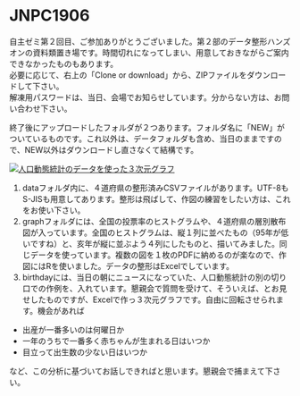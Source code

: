 # JNPC1906
自主ゼミ第２回目、ご参加ありがとうございました。第２部のデータ整形ハンズオンの資料類置き場です。時間切れになってしまい、用意しておきながらご案内できなかったものもあります。  
必要に応じて、右上の「Clone or download」から、ZIPファイルをダウンロードして下さい。  
解凍用パスワードは、当日、会場でお知らせしています。分からない方は、お問い合わせ下さい。  

終了後にアップロードしたフォルダが２つあります。フォルダ名に「NEW」がついているものです。これ以外は、データフォルダも含め、当日のままですので、NEW以外はダウンロードし直さなくて結構です。  
  
[![人口動態統計のデータを使った３次元グラフ](https://user-images.githubusercontent.com/26524795/59205071-fd490d80-8bdc-11e9-8b4f-abb9510908a9.PNG)](https://github.com/nishioWU/JNPC1906/blob/master/NEW_birthday/birthday_&_rate.xlsx)
  
1. dataフォルダ内に、４道府県の整形済みCSVファイルがあります。UTF-8もS-JISも用意してあります。整形は飛ばして、作図の練習をしたい方は、これをお使い下さい。  
1. graphフォルダには、全国の投票率のヒストグラムや、４道府県の層別散布図が入っています。全国のヒストグラムは、縦１列に並べたもの（95年が低いですね）と、亥年が縦に並ぶよう４列にしたものと、描いてみました。同じデータを使っています。複数の図を１枚のPDFに納めるのが楽なので、作図にはRを使いました。データの整形はExcelでしています。  
1. birthdayには、当日の朝にニュースになっていた、人口動態統計の別の切り口での作例を、入れています。懇親会で質問を受けて、そういえば、とお見せしたものですが、Excelで作っ３次元グラフです。自由に回転させられます。機会があれば  

  -  出産が一番多いのは何曜日か
  -  一年のうちで一番多く赤ちゃんが生まれる日はいつか
  -  目立って出生数の少ない日はいつか

など、この分析に基づいてお話しできればと思います。懇親会で捕まえて下さい。
